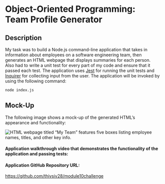 # Object-Oriented Programming: Team Profile Generator

## Description

My task was to build a Node.js command-line application that takes in information about employees on a software engineering team, then generates an HTML webpage that displays summaries for each person. Also had to write a unit test for every part of my code and ensure that it passed each test. The application uses [Jest](https://www.npmjs.com/package/jest) for running the unit tests and [Inquirer](https://www.npmjs.com/package/inquirer/v/8.2.4) for collecting input from the user. The application will be invoked by using the following command:

```bash
node index.js
```



## Mock-Up

The following image shows a mock-up of the generated HTML’s appearance and functionality:

![HTML webpage titled “My Team” features five boxes listing employee names, titles, and other key info.](./Assets/10-object-oriented-programming-homework-demo.png)









#### Application walkthrough video that demonstrates the functionality of the application and passing tests:


#### Application GitHub Repository URL:
https://github.com/thivsiv28/module10challenge